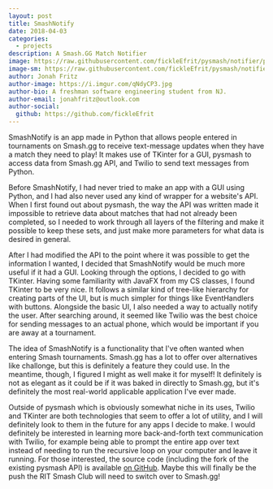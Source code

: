 ```yaml
---
layout: post
title: SmashNotify
date: 2018-04-03
categories:
  - projects
description: A Smash.GG Match Notifier
image: https://raw.githubusercontent.com/fickleEfrit/pysmash/notifier/pysmash/smashnotify%20picture.jpg
image-sm: https://raw.githubusercontent.com/fickleEfrit/pysmash/notifier/pysmash/smashnotify%20picture%20small.png
author: Jonah Fritz
author-image: https://i.imgur.com/qNdyCP3.jpg
author-bio: A freshman software engineering student from NJ.
author-email: jonahfritz@outlook.com
author-social:
  github: https://github.com/fickleEfrit
---
```

SmashNotify is an app made in Python that allows people entered in tournaments on Smash.gg to receive text-message updates when they have a match they need to play! It makes use of TKinter for a GUI, pysmash to access data from Smash.gg API, and Twilio to send text messages from Python.

Before SmashNotify, I had never tried to make an app with a GUI using Python, and I had also never used any kind of wrapper for a website's API. When I first found out about pysmash, the way the API was written made it impossible to retrieve data about matches that had not already been completed, so I needed to work through all layers of the filtering and make it possible to keep these sets, and just make more parameters for what data is desired in general. 

After I had modified the API to the point where it was possible to get the information I wanted, I decided that SmashNotify would be much more useful if it had a GUI. Looking through the options, I decided to go with TKinter. Having some familiarity with JavaFX from my CS classes, I found TKinter to be very nice. It follows a similar kind of tree-like hierarchy for creating parts of the UI, but is much simpler for things like EventHandlers with buttons. Alongside the basic UI, I also needed a way to actually notify the user. After searching around, it seemed like Twilio was the best choice for sending messages to an actual phone, which would be important if you are away at a tournament.

The idea of SmashNotify is a functionality that I've often wanted when entering Smash tournaments. Smash.gg has a lot to offer over alternatives like challonge, but this is definitely a feature they could use. In the meantime, though, I figured I might as well make it for myself! It definitely is not as elegant as it could be if it was baked in directly to Smash.gg, but it's definitely the most real-world applicable application I've ever made.

Outside of pysmash which is obviously somewhat niche in its uses, Twilio and TKinter are both technologies that seem to offer a lot of utility, and I will definitely look to them in the future for any apps I decide to make. I would definitely be interested in learning more back-and-forth text communication with Twilio, for example being able to prompt the entire app over text instead of needing to run the recursive loop on your computer and leave it running. For those interested, the source code (including the fork of the existing pysmash API) is available [on GitHub](https://github.com/fickleEfrit/pysmash/tree/notifier). Maybe this will finally be the push the RIT Smash Club will need to switch over to Smash.gg!
